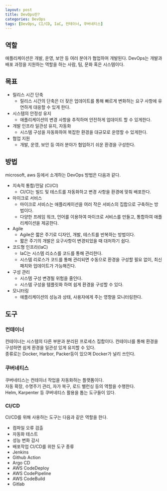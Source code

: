 ```yaml
---
layout: post
title: DevOps란?
categories: DevOps
tags: [DevOps, CI/CD, IaC, 컨테이너, 쿠버네티스]
---
```

## 역할
애플리케이션은 개발, 운영, 보안 등 여러 분야가 협업하여 개발된다. DevOps는 개발과 배포 과정을 지원하는 역할을 하는 사람, 팀, 문화 혹은 시스템이다.

## 목표
- 릴리스 시간 단축
  - 릴리스 시간의 단축은 더 잦은 업데이트를 통해 빠르게 변화하는 요구 사항에 유연하게 대응할 수 있게 한다.
- 시스템의 안정성 유지
  - 애플리케이션의 변경 사항을 추적하며 안전하게 업데이트 할 수 있게한다.
- 개발 인프라 일관성 유지, 자동화
  - 시스템 구성을 자동화하여 복잡한 환경을 대규모로 운영할 수 있게한다.
- 협업 지원
  - 개발, 운영, 보안 등 여러 분야가 협업하기 쉬운 환경을 구성한다.

## 방법
microsoft, aws 등에서 소개하는 DevOps 방법은 다음과 같다.

- 지속적 통합/전달 (CI/CI) 
	- CI/CI는 빌드 및 테스트를 자동화하고 변경 사항을 환경에 맞춰 배포한다.
- 마이크로 서비스
	- 마이크로 서비스는 애플리케이션을 여러 작은 서비스의 집합으로 구축하는 방법이다.
	- 다양한 프레임 워크, 언어를 이용하여 마이크로 서비스를 만들고, 통합하여 애플리케이션을 제공한다.
- Agile
	- Agile은 짧은 주기로 디자인, 개발, 테스트를 반복하는 방법이다.
	- 짧은 주기의 개발은 요구사항이 변경되었을 때 대처하기 쉽다.
- 코드형 인프라(IaC)
	- IaC는 시스템 리소스를 코드를 통해 관리한다.
	- 시스템 리로스가 코드를 통해 관리되면 수동으로 환경을 구성할 필요 없이, 최신 패치와 업데이트가 가능해진다.
- 구성 관리
	- 시스템 구성 변경될 위험을 줄인다.
	- 시스템 구성을 템플릿화 하여 쉽게 환경을 구성할 수 있다.
- 모니터링
	- 애플리케이션의 성능과 상태, 사용자에게 주는 영향을 모니터링한다.

## 도구
  
### 컨테이너
컨테이너는 시스템의 다른 부분과 분리된 프로세스 집합이다. 컨테이너를 통해 환경을 구성하면 쉽게 환경을 일관성 있게 유지할 수 있다.  
종류로는 Docker, Harbor, Packer등이 있으며 Docker가 널리 쓰인다.
  
### 쿠버네티스
쿠버네티스는 컨테이너 작업을 자동화하는 플랫폼이다.  
자동 확장, 수명주기 관리, 자가 복구, 로드 밸런싱 등의 역할을 수행한다.  
Helm, Karpenter 등 쿠버네티스 활용을 톱는 도구들이 있다.  
  
### CI/CD
CI/CD를 위해 사용하는 도구는 다음과 같은 역할을 한다.
* 컴파일 오류 검출
* 자동화 테스트
* 성능 변화 감시
* 배포작업
CI/CD를 위한 도구 종류
* Jenkins
* Github Action
* Argo CD
* AWS CodeDeploy
* AWS CodePipeline
* AWS CodeBuild
* Gitlab
